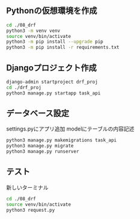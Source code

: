 ## Pythonの仮想環境を作成

```sh
cd ./08_drf
python3 -m venv venv
source venv/bin/activate
python3 -m pip install --upgrade pip
python3 -m pip install -r requirements.txt
```

## Djangoプロジェクト作成

```sh
django-admin startproject drf_proj
cd ./drf_proj
python3 manage.py startapp task_api
```

## データベース設定

settings.pyにアプリ追加
modelにテーブルの内容記述

```sh
python3 manage.py makemigrations task_api
python3 manage.py migrate
python3 manage.py runserver
```

## テスト

新しいターミナル

```sh
cd ./08_drf
source venv/bin/activate
python3 request.py
```
